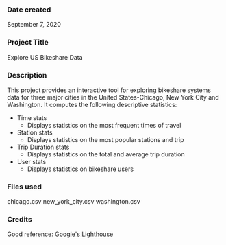 ### Date created
September 7, 2020

### Project Title
Explore US Bikeshare Data

### Description
This project provides an interactive tool for exploring bikeshare
systems data for three major cities in the United States-Chicago,
New York City and Washington.  It computes the following descriptive
statistics:
* Time stats
  * Displays statistics on the most frequent times of travel
* Station stats
  * Displays statistics on the most popular stations and trip
* Trip Duration stats  
  * Displays statistics on the total and average trip duration
* User stats
  * Displays statistics on bikeshare users       

### Files used
chicago.csv
new_york_city.csv
washington.csv

### Credits
Good reference:
[Google's Lighthouse](https://github.com/GoogleChrome/lighthouse)
